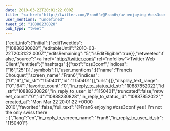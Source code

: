 ```yaml
---
date: 2010-03-22T20:01:22.000Z
title: "<a href='http://twitter.com/Fran6'>@Fran6</a> enjoying #css3conf yes ! I'm not the only swiss there ;-)″"
user_mentions: "undefined"
tweet_id: "10888230828"
pub_type: "tweet"
---
```

{"edit_info":{"initial":{"editTweetIds":["10888230828"],"editableUntil":"2010-03-22T20:31:22.000Z","editsRemaining":"5","isEditEligible":true}},"retweeted":false,"source":"<a href=\"http://twitter.com\" rel=\"nofollow\">Twitter Web Client</a>","entities":{"hashtags":[{"text":"css3conf","indices":["16","25"]}],"symbols":[],"user_mentions":[{"name":"Francis Chouquet","screen_name":"Fran6","indices":["0","6"],"id_str":"1150401","id":"1150401"}],"urls":[]},"display_text_range":["0","64"],"favorite_count":"0","in_reply_to_status_id_str":"10887852022","id_str":"10888230828","in_reply_to_user_id":"1150401","truncated":false,"retweet_count":"0","id":"10888230828","in_reply_to_status_id":"10887852022","created_at":"Mon Mar 22 20:01:22 +0000 2010","favorited":false,"full_text":"@Fran6 enjoying #css3conf yes ! I'm not the only swiss there ;-)","lang":"en","in_reply_to_screen_name":"Fran6","in_reply_to_user_id_str":"1150401"}
